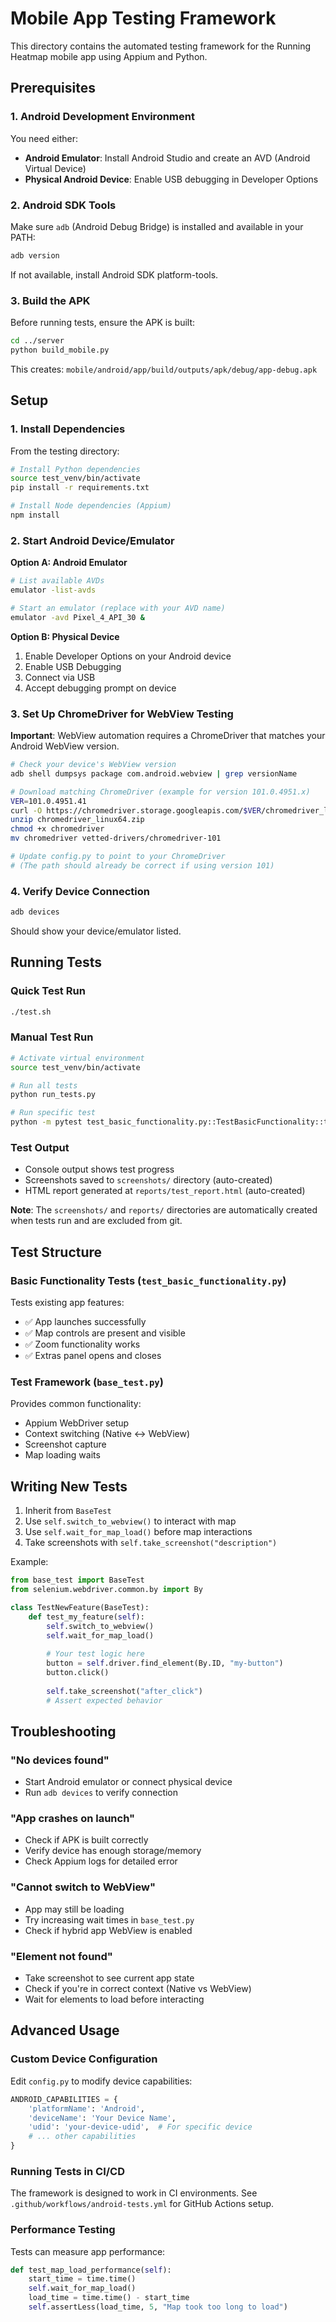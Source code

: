 # Mobile App Testing Framework

This directory contains the automated testing framework for the Running Heatmap mobile app using Appium and Python.

## Prerequisites

### 1. Android Development Environment

You need either:
- **Android Emulator**: Install Android Studio and create an AVD (Android Virtual Device)
- **Physical Android Device**: Enable USB debugging in Developer Options

### 2. Android SDK Tools

Make sure `adb` (Android Debug Bridge) is installed and available in your PATH:
```bash
adb version
```

If not available, install Android SDK platform-tools.

### 3. Build the APK

Before running tests, ensure the APK is built:
```bash
cd ../server
python build_mobile.py
```

This creates: `mobile/android/app/build/outputs/apk/debug/app-debug.apk`

## Setup

### 1. Install Dependencies

From the testing directory:

```bash
# Install Python dependencies
source test_venv/bin/activate
pip install -r requirements.txt

# Install Node dependencies (Appium)
npm install
```

### 2. Start Android Device/Emulator

**Option A: Android Emulator**
```bash
# List available AVDs
emulator -list-avds

# Start an emulator (replace with your AVD name)
emulator -avd Pixel_4_API_30 &
```

**Option B: Physical Device**
1. Enable Developer Options on your Android device
2. Enable USB Debugging
3. Connect via USB
4. Accept debugging prompt on device

### 3. Set Up ChromeDriver for WebView Testing

**Important**: WebView automation requires a ChromeDriver that matches your Android WebView version.

```bash
# Check your device's WebView version
adb shell dumpsys package com.android.webview | grep versionName

# Download matching ChromeDriver (example for version 101.0.4951.x)
VER=101.0.4951.41
curl -O https://chromedriver.storage.googleapis.com/$VER/chromedriver_linux64.zip
unzip chromedriver_linux64.zip
chmod +x chromedriver
mv chromedriver vetted-drivers/chromedriver-101

# Update config.py to point to your ChromeDriver
# (The path should already be correct if using version 101)
```

### 4. Verify Device Connection

```bash
adb devices
```

Should show your device/emulator listed.

## Running Tests

### Quick Test Run

```bash
./test.sh
```

### Manual Test Run

```bash
# Activate virtual environment
source test_venv/bin/activate

# Run all tests
python run_tests.py

# Run specific test
python -m pytest test_basic_functionality.py::TestBasicFunctionality::test_app_launches_successfully -v
```

### Test Output

- Console output shows test progress
- Screenshots saved to `screenshots/` directory (auto-created)
- HTML report generated at `reports/test_report.html` (auto-created)

**Note**: The `screenshots/` and `reports/` directories are automatically created when tests run and are excluded from git.

## Test Structure

### Basic Functionality Tests (`test_basic_functionality.py`)

Tests existing app features:
- ✅ App launches successfully
- ✅ Map controls are present and visible
- ✅ Zoom functionality works
- ✅ Extras panel opens and closes

### Test Framework (`base_test.py`)

Provides common functionality:
- Appium WebDriver setup
- Context switching (Native ↔ WebView)
- Screenshot capture
- Map loading waits

## Writing New Tests

1. Inherit from `BaseTest`
2. Use `self.switch_to_webview()` to interact with map
3. Use `self.wait_for_map_load()` before map interactions
4. Take screenshots with `self.take_screenshot("description")`

Example:
```python
from base_test import BaseTest
from selenium.webdriver.common.by import By

class TestNewFeature(BaseTest):
    def test_my_feature(self):
        self.switch_to_webview()
        self.wait_for_map_load()
        
        # Your test logic here
        button = self.driver.find_element(By.ID, "my-button")
        button.click()
        
        self.take_screenshot("after_click")
        # Assert expected behavior
```

## Troubleshooting

### "No devices found"
- Start Android emulator or connect physical device
- Run `adb devices` to verify connection

### "App crashes on launch"
- Check if APK is built correctly
- Verify device has enough storage/memory
- Check Appium logs for detailed error

### "Cannot switch to WebView"
- App may still be loading
- Try increasing wait times in `base_test.py`
- Check if hybrid app WebView is enabled

### "Element not found"
- Take screenshot to see current app state
- Check if you're in correct context (Native vs WebView)
- Wait for elements to load before interacting

## Advanced Usage

### Custom Device Configuration

Edit `config.py` to modify device capabilities:
```python
ANDROID_CAPABILITIES = {
    'platformName': 'Android',
    'deviceName': 'Your Device Name',
    'udid': 'your-device-udid',  # For specific device
    # ... other capabilities
}
```

### Running Tests in CI/CD

The framework is designed to work in CI environments. See `.github/workflows/android-tests.yml` for GitHub Actions setup.

### Performance Testing

Tests can measure app performance:
```python
def test_map_load_performance(self):
    start_time = time.time()
    self.wait_for_map_load()
    load_time = time.time() - start_time
    self.assertLess(load_time, 5, "Map took too long to load")
```